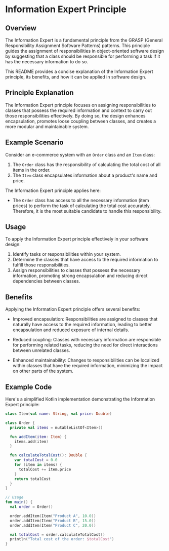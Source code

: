 # Information Expert Principle

## Overview

The Information Expert is a fundamental principle from the GRASP (General Responsibility Assignment Software Patterns)
patterns. This principle guides the assignment of responsibilities in object-oriented software design by suggesting that
a class should be responsible for performing a task if it has the necessary information to do so.

This README provides a concise explanation of the Information Expert principle, its benefits, and how it can be applied
in software design.

## Principle Explanation

The Information Expert principle focuses on assigning responsibilities to classes that possess the required information
and context to carry out those responsibilities effectively. By doing so, the design enhances encapsulation, promotes
loose coupling between classes, and creates a more modular and maintainable system.

## Example Scenario

Consider an e-commerce system with an `Order` class and an `Item` class:

1. The `Order` class has the responsibility of calculating the total cost of all items in the order.
2. The `Item` class encapsulates information about a product's name and price.

The Information Expert principle applies here:

- The `Order` class has access to all the necessary information (item prices) to perform the task of calculating the
  total cost accurately. Therefore, it is the most suitable candidate to handle this responsibility.

## Usage

To apply the Information Expert principle effectively in your software design:

1. Identify tasks or responsibilities within your system.
2. Determine the classes that have access to the required information to fulfill those responsibilities.
3. Assign responsibilities to classes that possess the necessary information, promoting strong encapsulation and
   reducing direct dependencies between classes.

## Benefits

Applying the Information Expert principle offers several benefits:

- Improved encapsulation: Responsibilities are assigned to classes that naturally have access to the required
  information, leading to better encapsulation and reduced exposure of internal details.

- Reduced coupling: Classes with necessary information are responsible for performing related tasks, reducing the need
  for direct interactions between unrelated classes.

- Enhanced maintainability: Changes to responsibilities can be localized within classes that have the required
  information, minimizing the impact on other parts of the system.

## Example Code

Here's a simplified Kotlin implementation demonstrating the Information Expert principle:

```kotlin
class Item(val name: String, val price: Double)

class Order {
  private val items = mutableListOf<Item>()

  fun addItem(item: Item) {
    items.add(item)
  }

  fun calculateTotalCost(): Double {
    var totalCost = 0.0
    for (item in items) {
      totalCost += item.price
    }
    return totalCost
  }
}

// Usage
fun main() {
  val order = Order()

  order.addItem(Item("Product A", 10.0))
  order.addItem(Item("Product B", 15.0))
  order.addItem(Item("Product C", 20.0))

  val totalCost = order.calculateTotalCost()
  println("Total cost of the order: $totalCost")
}
```
